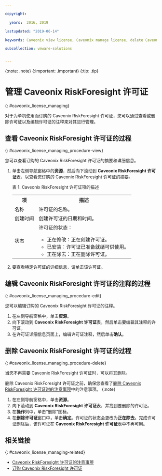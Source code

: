 ```yaml
---

copyright:

  years:  2016, 2019

lastupdated: "2019-06-14"

keywords: Caveonix view license, Caveonix manage license, delete Caveonix license

subcollection: vmware-solutions


---
```


{:note: .note}
{:important: .important}
{:tip: .tip}

# 管理 Caveonix RiskForesight 许可证
{: #caveonix_license_managing}

对于为单机使用而订购的 Caveonix RiskForesight 许可证，您可以通过查看或删除许可证以及编辑许可证的注释来对其进行管理。

## 查看 Caveonix RiskForesight 许可证的过程
{: #caveonix_license_managing_procedure-view}

您可以查看订购的 Caveonix RiskForesight 许可证的摘要和详细信息。

1. 单击左侧导航窗格中的**资源**，然后向下滚动到 **Caveonix RiskForesight 许可证**表，以查看您订购的 Caveonix RiskForesight 许可证的摘要。

   表 1. Caveonix RiskForesight 许可证项的描述

    <table>
      <tr>
        <th>项</th>
        <th>描述</th>
      </tr>
      <tr>
        <td>名称</td>
        <td>许可证的名称。</td>
       </tr>
       <tr>
         <td>创建时间</td>
         <td>创建许可证的日期和时间。</td>
       </tr>
       <tr>
         <td>状态</td>
         <td>许可证的状态：<ul><li>正在修改：正在创建许可证。</li><li>已安装：许可证已准备就绪可供使用。</li><li>正在除去：正在删除许可证。</li></ul></td>
       </tr>
    </table>   

2. 要查看特定许可证的详细信息，请单击该许可证。

## 编辑 Caveonix RiskForesight 许可证的注释的过程
{: #caveonix_license_managing_procedure-edit}

您可以编辑订购的 Caveonix RiskForesight 许可证的注释。

1. 在左侧导航窗格中，单击**资源**。
2. 向下滚动到 **Caveonix RiskForesight 许可证**表，然后单击要编辑其注释的许可证。
3. 在许可证详细信息页面上，编辑许可证注释，然后单击**确认**。

## 删除 Caveonix RiskForesight 许可证的过程
{: #caveonix_license_managing_procedure-delete}

当您不再需要 Caveonix RiskForesight 许可证时，可以将其删除。

删除 Caveonix RiskForesight 许可证之前，确保您查看了[删除 Caveonix RiskForesight 许可证时的注意事项](/docs/services/vmwaresolutions/services?topic=vmware-solutions-caveonix_license_considerations#caveonix_license_considerations-remove)中的注意事项。
{:note}

1. 在左侧导航窗格中，单击**资源**。
2. 向下滚动到 **Caveonix RiskForesight 许可证**表，并找到要删除的许可证。
3. 在**操作**列中，单击“删除”图标。
4. 在**删除许可证**窗口中，单击**确定**。许可证的状态会更改为**正在除去**。完成许可证删除后，该许可证在 **Caveonix RiskForesight 许可证**表中不再可用。

## 相关链接
{: #caveonix_license_managing-related}

* [Caveonix RiskForesight 许可证的注意事项](/docs/services/vmwaresolutions/services?topic=vmware-solutions-caveonix_license_considerations)
* [订购 Caveonix RiskForesight 许可证](/docs/services/vmwaresolutions/services?topic=vmware-solutions-caveonix_license_ordering)
